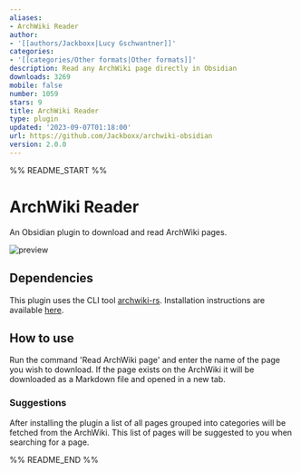 ```yaml
---
aliases:
- ArchWiki Reader
author:
- '[[authors/Jackboxx|Lucy Gschwantner]]'
categories:
- '[[categories/Other formats|Other formats]]'
description: Read any ArchWiki page directly in Obsidian
downloads: 3269
mobile: false
number: 1059
stars: 9
title: ArchWiki Reader
type: plugin
updated: '2023-09-07T01:18:00'
url: https://github.com/Jackboxx/archwiki-obsidian
version: 2.0.0
---
```


%% README_START %%

# ArchWiki Reader

An Obsidian plugin to download and read ArchWiki pages.

![preview](https://raw.githubusercontent.com/Jackboxx/archwiki-obsidian/HEAD/preview.gif)

## Dependencies

This plugin uses the CLI tool [archwiki-rs](https://github.com/jackboxx/archwiki-rs).
Installation instructions are available [here](https://github.com/jackboxx/archwiki-rs#installation).

## How to use

Run the command 'Read ArchWiki page' and enter the name of the page you wish to download.
If the page exists on the ArchWiki it will be downloaded as a Markdown file and opened in
a new tab.

### Suggestions

After installing the plugin a list of all pages grouped into categories will be fetched from
the ArchWiki. This list of pages will be suggested to you when searching for a page.


%% README_END %%